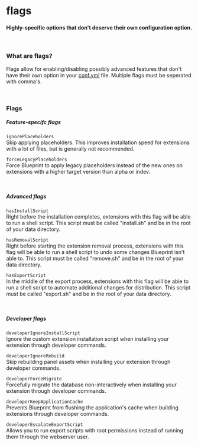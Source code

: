 # flags
<h4 class="fw-light">Highly-specific options that don't deserve their own configuration option.</h4><br/>

### **What are flags?**
Flags allow for enabling/disabling possibly advanced features that don't have their own option in your [conf.yml](?page=documentation/confyml) file. Multiple flags must be seperated with comma's.

<br/>

### **Flags**

##### Feature-specifc flags
`ignorePlaceholders`\
Skip applying placeholders. This improves installation speed for extensions with a lot of files, but is generally not recommended.

`forceLegacyPlaceholders` <tag type="new" content="beta-A428"/></tag>\
Force Blueprint to apply legacy placeholders instead of the new ones on extensions with a higher target version than alpha or indev.

<br/>

##### Advanced flags
`hasInstallScript`\
Right before the installation completes, extensions with this flag will be able to run a shell script. This script must be called "install.sh" and be in the root of your data directory.

`hasRemovalScript`\
Right before starting the extension removal process, extensions with this flag will be able to run a shell script to undo some changes Blueprint isn't able to. This script must be called "remove.sh" and be in the root of your data directory.

`hasExportScript`\
In the middle of the export process, extensions with this flag will be able to run a shell script to automate additional changes for distribution. This script must be called "export.sh" and be in the root of your data directory.

<br/>

##### Developer flags
`developerIgnoreInstallScript`\
Ignore the custom extension installation script when installing your extension through developer commands.

`developerIgnoreRebuild`\
Skip rebuilding panel assets when installing your extension through developer commands.

`developerForceMigrate` <tag type="new" content="beta-A428"/></tag>\
Forcefully migrate the database non-interactively when installing your extension through developer commands.

`developerKeepApplicationCache` <tag type="new" content="beta-F248"/></tag>\
Prevents Blueprint from flushing the application's cache when building extensions through developer commands.

`developerEscalateExportScript` <tag type="new" content="beta-F248"/></tag>\
Allows you to run export scripts with root permissions instead of running them through the webserver user.